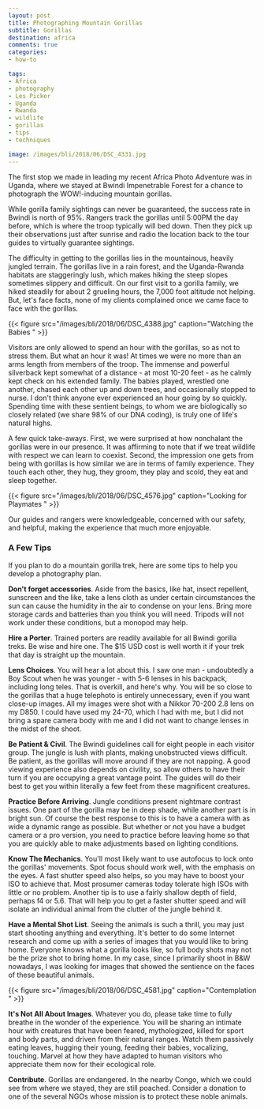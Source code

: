 ```yaml
---
layout: post
title: Photographing Mountain Gorillas
subtitle: Gorillas
destination: africa
comments: true
categories:
- how-to

tags: 
- Africa
- photography
- Les Picker
- Uganda
- Rwanda
- wildlife
- gorillas
- tips
- techniques

image: /images/bli/2018/06/DSC_4331.jpg
---
```


The first stop we made in leading my recent Africa Photo Adventure was in Uganda, where we stayed at Bwindi Impenetrable Forest for a chance to photograph the WOW!-inducing mountain gorillas. 

<!--more-->

While gorilla family sightings can never be guaranteed, the success rate in Bwindi is north of 95%. Rangers track the gorillas until 5:00PM the day before, which is where the troop typically will bed down. Then they pick up their observations just after sunrise and radio the location back to the tour guides to virtually guarantee sightings. 

The difficulty in getting to the gorillas lies in the mountainous, heavily jungled terrain. The gorillas live in a rain forest, and the Uganda-Rwanda habitats are staggeringly lush, which makes hiking the steep slopes sometimes slippery and difficult. On our first visit to a gorilla family, we hiked steadily for about 2 grueling hours, the 7,000 foot altitude not helping. But, let's face facts, none of my clients complained once we came face to face with the gorillas. 

{{< figure src="/images/bli/2018/06/DSC_4388.jpg" caption="Watching the Babies " >}}

Visitors are only allowed to spend an hour with the gorillas, so as not to stress them. But what an hour it was! At times we were no more than an arms length from members of the troop. The immense and powerful silverback kept somewhat of a distance - at most 10-20 feet - as he calmly kept check on his extended family. The babies played, wrestled one another, chased each other up and down trees, and occasionally stopped to nurse. I don't think anyone ever experienced an hour going by so quickly. Spending time with these sentient beings, to whom we are biologically so closely related (we share 98% of our DNA coding), is truly one of life's natural highs. 

A few quick take-aways. First, we were surprised at how nonchalant the gorillas were in our presence. It was affirming to note that if we treat wildlife with respect we can learn to coexist. Second, the impression one gets from being with gorillas is how similar we are in terms of family experience. They touch each other, they hug, they groom, they play and scold, they eat and sleep together. 

{{< figure src="/images/bli/2018/06/DSC_4576.jpg" caption="Looking for Playmates " >}}

Our guides and rangers were knowledgeable, concerned with our safety, and helpful, making the experience that much more enjoyable. 

### A Few Tips

If you plan to do a mountain gorilla trek, here are some tips to help you develop a photography plan. 

**Don't forget accessories**. Aside from the basics, like hat, insect repellent, sunscreen and the like, take a lens cloth as under certain circumstances the sun can cause the humidity in the air to condense on your lens. Bring more storage cards and batteries than you think you will need. Tripods will not work under these conditions, but a monopod may help. 

**Hire a Porter**. Trained porters are readily available for all Bwindi gorilla treks. Be wise and hire one. The $15 USD cost is well worth it if your trek that day is straight up the mountain. 

**Lens Choices**. You will hear a lot about this. I saw one man - undoubtedly a Boy Scout when he was younger - with 5-6 lenses in his backpack, including long teles. That is overkill, and here's why. You will be so close to the gorillas that a huge telephoto is entirely unnecessary, even if you want close-up images. All my images were shot with a Nikkor 70-200 2.8 lens on my D850. I could have used my 24-70, which I had with me, but I did not bring a spare camera body with me and I did not want to change lenses in the midst of the shoot. 

**Be Patient & Civil**. The Bwindi guidelines call for eight people in each visitor group. The jungle is lush with plants, making unobstructed views difficult. Be patient, as the gorillas will move around if they are not napping. A good viewing experience also depends on civility, so allow others to have their turn if you are occupying a great vantage point. The guides will do their best to get you within literally a few feet from these magnificent creatures. 

**Practice Before Arriving**. Jungle conditions present nightmare contrast issues. One part of the gorilla may be in deep shade, while another part is in bright sun. Of course the best response to this is to have a camera with as wide a dynamic range as possible. But whether or not you have a budget camera or a pro version, you need to practice before leaving home so that you are quickly able to make adjustments based on lighting conditions. 

**Know The Mechanics**. You'll most likely want to use autofocus to lock onto the gorillas' movements. Spot focus should work well, with the emphasis on the eyes. A fast shutter speed also helps, so you may have to boost your ISO to achieve that. Most prosumer cameras today tolerate high ISOs with little or no problem. Another tip is to use a fairly shallow depth of field, perhaps f4 or 5.6. That will help you to get a faster shutter speed and will isolate an individual animal from the clutter of the jungle behind it. 

**Have a Mental Shot List**. Seeing the animals is such a thrill, you may just start shooting anything and everything. It's better to do some Internet research and come up with a series of images that you would like to bring home. Everyone knows what a gorilla looks like, so full body shots may not be the prize shot to bring home. In my case, since I primarily shoot in B&W nowadays, I was looking for images that showed the sentience on the faces of these beautiful animals. 

{{< figure src="/images/bli/2018/06/DSC_4581.jpg" caption="Contemplation " >}}

**It's Not All About Images**. Whatever you do, please take time to fully breathe in the wonder of the experience. You will be sharing an intimate hour with creatures that have been feared, mythologized, killed for sport and body parts, and driven from their natural ranges. Watch them passively eating leaves, hugging their young, feeding their babies, vocalizing, touching. Marvel at how they have adapted to human visitors who appreciate them now for their ecological role. 

**Contribute**. Gorillas are endangered. In the nearby Congo, which we could see from where we stayed, they are still poached. Consider a donation to one of the several NGOs whose mission is to protect these noble animals. 

